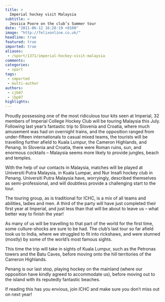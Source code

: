 ```yaml
---
title: >
  Imperial hockey visit Malaysia
subtitle: >
  Jessica Poore on the club’s Summer tour
date: "2011-06-12 16:28:19 +0100"
image: "http://felixonline.co.uk/"
headline: true
featured: true
imported: true
aliases:
 - /sport/1371/imperial-hockey-visit-malaysia
comments:
categories:
 - sport
tags:
 - imported
 - multi-author
authors:
 - cjb07
 - jbp07
highlights:
---
```


Proudly possessing one of the most ridiculous tour kits seen at Imperial, 32 members of Imperial College Hockey Club will be touring Malaysia this July. Following last year’s fantastic trip to Slovenia and Croatia, where much amusement was had on overnight trains, and the opposition ranged from under-fifteen internationals to casual mixed teams, the tourists will be travelling further afield to Kuala Lumpur, the Cameron Highlands, and Penang. In Slovenia and Croatia, there were Roman ruins, sun, and enormous cocktails – Malaysia seems more likely to provide jungles, beach and temples.

With the help of our contacts in Malaysia, matches will be played at Universiti Putra Malaysia, in Kuala Lumpar, and Nur Insafi hockey club in Penang. Universiti Putra Malaysia have, worryingly, described themselves as semi-professional, and will doubtless provide a challenging start to the tour.

The touring group, as is traditional for ICHC, is a mix of all teams and abilities, ladies and men. A third of the party will have just completed their first year at Imperial, and just less than that will be about to leave us – what better way to finish the year!

As many of us will be travelling to that part of the world for the first time, some culture-shocks are sure to be had. The club’s last tour so far afield took us to India, where we struggled to fit into rickshaws, and were stunned (mostly) by some of the world’s most famous sights.

This time the trip will take in sights of Kuala Lumpur, such as the Petronas towers and the Batu Caves, before moving onto the hill territories of the Cameron Highlands.

Penang is our last stop, playing hockey on the mainland (where our opposition have kindly agreed to accommodate us), before moving out to the island with its reputedly fantastic beaches.

If reading this has you envious, join ICHC and make sure you don’t miss out on next year!
